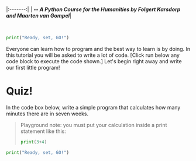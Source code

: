 
<BR>

|:-------:|
| <span style="font-size: 100%"><b>_-- A Python Course for the Humanities by Folgert Karsdorp and Maarten van Gompel_</b></span>|

<BR>

```python runnable
print("Ready, set, GO!")
```

Everyone can learn how to program and the best way to learn is by doing. In this tutorial you will be asked to write a lot of code. [Click run below any code block to execute the code shown.] Let's begin right away and write our first little program!


# Quiz!

In the code box below, write a simple program that calculates how many minutes there are in seven weeks.

>Playground note: you must put your calculation inside a print statement like this:
>
>```python
>print(3+4)
>```

```python runnable
print("Ready, set, GO!")
```



